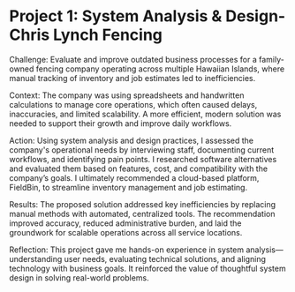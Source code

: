 # Project 1: System Analysis & Design- Chris Lynch Fencing

Challenge: Evaluate and improve outdated business processes for a family-owned fencing company operating across multiple Hawaiian Islands, where manual tracking of inventory and job estimates led to inefficiencies.

Context: The company was using spreadsheets and handwritten calculations to manage core operations, which often caused delays, inaccuracies, and limited scalability. A more efficient, modern solution was needed to support their growth and improve daily workflows.

Action: Using system analysis and design practices, I assessed the company's operational needs by interviewing staff, documenting current workflows, and identifying pain points. I researched software alternatives and evaluated them based on features, cost, and compatibility with the company’s goals. I ultimately recommended a cloud-based platform, FieldBin, to streamline inventory management and job estimating.

Results: The proposed solution addressed key inefficiencies by replacing manual methods with automated, centralized tools. The recommendation improved accuracy, reduced administrative burden, and laid the groundwork for scalable operations across all service locations.

Reflection: This project gave me hands-on experience in system analysis—understanding user needs, evaluating technical solutions, and aligning technology with business goals. It reinforced the value of thoughtful system design in solving real-world problems.

